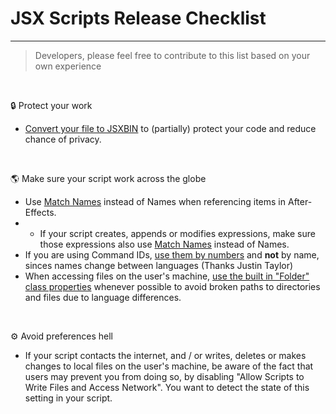 # JSX Scripts Release Checklist
---
> Developers, please feel free to contribute to this list based on your own experience



 &nbsp;
 
🔒 Protect your work
*  [Convert your file to JSXBIN](https://extendscript.docsforadobe.dev/vscode-debugger/vscode-extension-features.html#exporting-as-binary) to (partially) protect your code and reduce chance of privacy.

 &nbsp;
 
🌎 Make sure your script work across the globe
* Use [Match Names](/resources/matchNames.md) instead of Names when referencing items in After-Effects.
* *  If your script creates, appends or modifies expressions, make sure those expressions also use [Match Names](/resources/matchNames.md) instead of Names.
* If you are using Command IDs, [use them by numbers](https://hyperbrew.co/blog/after-effects-command-ids/) and **not** by name, sinces names change between languages (Thanks Justin Taylor)
*  When accessing files on the user's machine, [use the built in "Folder" class properties](https://extendscript.docsforadobe.dev/file-system-access/folder-object.html#folder-class-properties) whenever possible to avoid broken paths to directories and files due to language differences.

 &nbsp;
 
⚙️ Avoid preferences hell
* If your script contacts the internet, and / or writes, deletes or makes changes to local files on the user's machine, be aware of the fact that users may prevent you from doing so, by disabling "Allow Scripts to Write Files and Access Network". You want to detect the state of this setting in your script.

